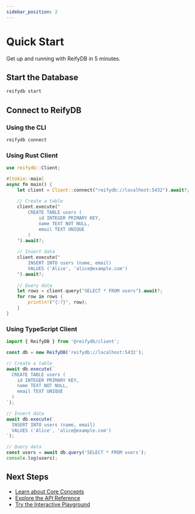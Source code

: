 ```yaml
---
sidebar_position: 2
---
```


# Quick Start

Get up and running with ReifyDB in 5 minutes.

## Start the Database

```bash
reifydb start
```

## Connect to ReifyDB

### Using the CLI

```bash
reifydb connect
```

### Using Rust Client

```rust
use reifydb::Client;

#[tokio::main]
async fn main() {
    let client = Client::connect("reifydb://localhost:5432").await?;
    
    // Create a table
    client.execute("
        CREATE TABLE users (
            id INTEGER PRIMARY KEY,
            name TEXT NOT NULL,
            email TEXT UNIQUE
        )
    ").await?;
    
    // Insert data
    client.execute("
        INSERT INTO users (name, email) 
        VALUES ('Alice', 'alice@example.com')
    ").await?;
    
    // Query data
    let rows = client.query("SELECT * FROM users").await?;
    for row in rows {
        println!("{:?}", row);
    }
}
```

### Using TypeScript Client

```typescript
import { ReifyDB } from '@reifydb/client';

const db = new ReifyDB('reifydb://localhost:5432');

// Create a table
await db.execute(`
  CREATE TABLE users (
    id INTEGER PRIMARY KEY,
    name TEXT NOT NULL,
    email TEXT UNIQUE
  )
`);

// Insert data
await db.execute(`
  INSERT INTO users (name, email) 
  VALUES ('Alice', 'alice@example.com')
`);

// Query data
const users = await db.query('SELECT * FROM users');
console.log(users);
```

## Next Steps

- [Learn about Core Concepts](/docs/core-concepts/architecture)
- [Explore the API Reference](/docs/api)
- [Try the Interactive Playground](/playground)